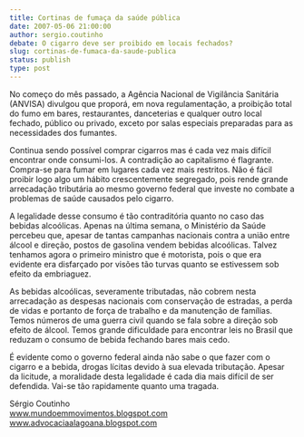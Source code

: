 ```yaml
---
title: Cortinas de fumaça da saúde pública
date: 2007-05-06 21:00:00
author: sergio.coutinho
debate: O cigarro deve ser proibido em locais fechados?
slug: cortinas-de-fumaca-da-saude-publica
status: publish 
type: post
---
```


No começo do mês passado, a Agência Nacional de Vigilância Sanitária (ANVISA) divulgou que proporá, em nova regulamentação, a proibição total do fumo em bares, restaurantes, danceterias e qualquer outro local fechado, público ou privado, exceto por salas especiais preparadas para as necessidades dos fumantes.  
   
 Continua sendo possível comprar cigarros mas é cada vez mais difícil encontrar onde consumi-los. A contradição ao capitalismo é flagrante. Compra-se para fumar em lugares cada vez mais restritos. Não é fácil proibir logo algo um hábito crescentemente segregado, pois rende grande arrecadação tributária ao mesmo governo federal que investe no combate a problemas de saúde causados pelo cigarro.  
   
 A legalidade desse consumo é tão contraditória quanto no caso das bebidas alcoólicas. Apenas na última semana, o Ministério da Saúde percebeu que, apesar de tantas campanhas nacionais contra a união entre álcool e direção, postos de gasolina vendem bebidas alcoólicas. Talvez tenhamos agora o primeiro ministro que é motorista, pois o que era evidente era disfarçado por visões tão turvas quanto se estivessem sob efeito da embriaguez.   
   
 As bebidas alcoólicas, severamente tributadas, não cobrem nesta arrecadação as despesas nacionais com conservação de estradas, a perda de vidas e portanto de força de trabalho e da manutenção de famílias. Temos números de uma guerra civil quando se fala sobre a direção sob efeito de álcool. Temos grande dificuldade para encontrar leis no Brasil que reduzam o consumo de bebida fechando bares mais cedo.  
   
 É evidente como o governo federal ainda não sabe o que fazer com o cigarro e a bebida, drogas lícitas devido à sua elevada tributação. Apesar da licitude, a moralidade desta legalidade é cada dia mais difícil de ser defendida. Vai-se tão rapidamente quanto uma tragada.  
   
 Sérgio Coutinho  
 www.mundoemmovimentos.blogspot.com  
 www.advocaciaalagoana.blogspot.com

